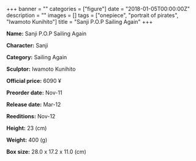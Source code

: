 +++
banner = ""
categories = ["figure"]
date = "2018-01-05T00:00:00Z"
description = ""
images = []
tags = ["onepiece", "portrait of pirates", "Iwamoto Kunihito"]
title = "Sanji P.O.P Sailing Again"
+++

**Name:** Sanji P.O.P Sailing Again

**Character:** Sanji

**Category:** Sailing Again 

**Sculptor:** Iwamoto Kunihito

**Official price:** 6090 ¥

**Preorder date:** Nov-11

**Release date:** Mar-12

**Reeditions:** Nov-12

**Height:** 23 (cm)

**Weight:** 400 (g)

**Box size:** 28.0 x 17.2 x 11.0 (cm)




